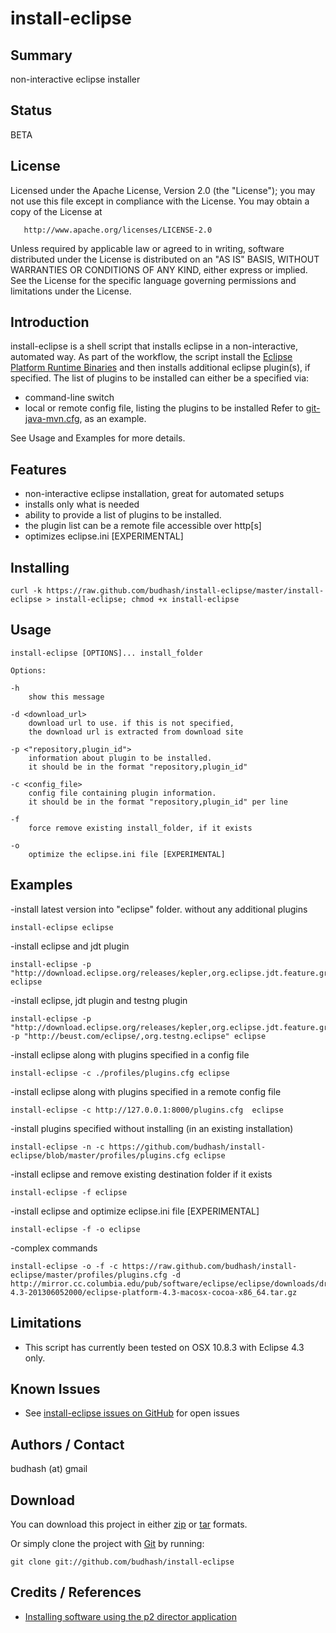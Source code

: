 # install-eclipse

## Summary
non-interactive eclipse installer

## Status 
BETA

## License
Licensed under the Apache License, Version 2.0 (the "License");
you may not use this file except in compliance with the License.
You may obtain a copy of the License at

       http://www.apache.org/licenses/LICENSE-2.0

Unless required by applicable law or agreed to in writing, software
distributed under the License is distributed on an "AS IS" BASIS,
WITHOUT WARRANTIES OR CONDITIONS OF ANY KIND, either express or implied.
See the License for the specific language governing permissions and
limitations under the License.

## Introduction
install-eclipse is a shell script that installs eclipse in a non-interactive, 
automated way. As part of the workflow, the script install the [Eclipse Platform 
Runtime Binaries](http://www.eclipse.org/downloads/moreinfo/custom.php) and then
installs additional eclipse plugin(s), if specified. 
The list of plugins to be installed can either be a specified via:
* command-line switch
* local or remote config file, listing the plugins to be installed 
Refer to [git-java-mvn.cfg](https://github.com/budhash/install-eclipse/blob/master/profiles/git-java-mvn.cfg), as an example.

See Usage and Examples for more details. 

## Features 

* non-interactive eclipse installation, great for automated setups
* installs only what is needed
* ability to provide a list of plugins to be installed. 
* the plugin list can be a remote file accessible over http[s]
* optimizes eclipse.ini [EXPERIMENTAL]

## Installing

    curl -k https://raw.github.com/budhash/install-eclipse/master/install-eclipse > install-eclipse; chmod +x install-eclipse

## Usage

    install-eclipse [OPTIONS]... install_folder

    Options:

    -h                          
        show this message
        
    -d <download_url>           
        download url to use. if this is not specified, 
        the download url is extracted from download site
        
    -p <"repository,plugin_id">   
        information about plugin to be installed. 
        it should be in the format "repository,plugin_id"
        
    -c <config_file>            
        config file containing plugin information. 
        it should be in the format "repository,plugin_id" per line
        
    -f                          
        force remove existing install_folder, if it exists
        
    -o                      
        optimize the eclipse.ini file [EXPERIMENTAL]

## Examples
-install latest version into "eclipse" folder. without any additional plugins

    install-eclipse eclipse

-install eclipse and jdt plugin

    install-eclipse -p "http://download.eclipse.org/releases/kepler,org.eclipse.jdt.feature.group" eclipse
    
-install eclipse, jdt plugin and testng plugin

    install-eclipse -p "http://download.eclipse.org/releases/kepler,org.eclipse.jdt.feature.group" -p "http://beust.com/eclipse/,org.testng.eclipse" eclipse
    
-install eclipse along with plugins specified in a config file

    install-eclipse -c ./profiles/plugins.cfg eclipse
    
-install eclipse along with plugins specified in a remote config file

    install-eclipse -c http://127.0.0.1:8000/plugins.cfg  eclipse
    
-install plugins specified without installing (in an existing installation)

    install-eclipse -n -c https://github.com/budhash/install-eclipse/blob/master/profiles/plugins.cfg eclipse
    
-install eclipse and remove existing destination folder if it exists

    install-eclipse -f eclipse
    
-install eclipse and optimize eclipse.ini file [EXPERIMENTAL]

    install-eclipse -f -o eclipse
    
-complex commands

    install-eclipse -o -f -c https://raw.github.com/budhash/install-eclipse/master/profiles/plugins.cfg -d http://mirror.cc.columbia.edu/pub/software/eclipse/eclipse/downloads/drops4/R-4.3-201306052000/eclipse-platform-4.3-macosx-cocoa-x86_64.tar.gz

## Limitations
* This script has currently been tested on OSX 10.8.3 with Eclipse 4.3 only. 

## Known Issues
* See [install-eclipse issues on GitHub](https://github.com/budhash/install-eclipse/issues) for open issues

## Authors / Contact
budhash (at) gmail

## Download
You can download this project in either [zip](http://github.com/budhash/install-eclipse/zipball/master) or [tar](http://github.com/budhash/install-eclipse/tarball/master) formats.

Or simply clone the project with [Git](http://git-scm.com/) by running:

    git clone git://github.com/budhash/install-eclipse

## Credits / References
* [Installing software using the p2 director application](http://help.eclipse.org/indigo/index.jsp?topic=%2Forg.eclipse.platform.doc.isv%2Freference%2Fmisc%2Fupdate_standalone.html)